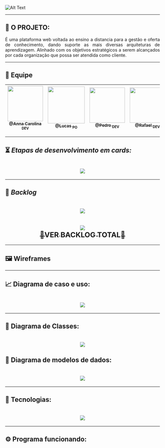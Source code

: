  ![Alt Text](https://github.com/developersapi/LMSApp/blob/sprint1/core/static/images/artefatos/nEduc.gif)

--------------------------------------------------------------------------------------------------------------------
## :microscope: O PROJETO: 

<p align="justify"> É uma plataforma web voltada ao ensino a distancia para a gestão e oferta de conhecimento, dando suporte as mais diversas arquiteturas de aprendizagem. Alinhado com os objetivos estratégicos a serem alcançados por cada organização que possa ser atendida como cliente.</p>


--------------------------------------------------------------------------------------------------------------------
## 	:handshake: Equipe

[<img src="https://github.com/developersapi/LMSApp/blob/main/anna.jpeg" width=115 > <br> <sub> @Anna Carolina <sub> DEV </sub>](https://github.com/AnnaCMendes)| [<img src="https://github.com/developersapi/LMSApp/blob/main/lucas.jpg" width=120 > <br> <sub> @Lucas <sub> PO </sub>](https://github.com/lucassilva676) | [<img src="https://github.com/developersapi/LMSApp/blob/main/pedrofs.jpg" width=115 > <br> <sub> @Pedro <sub> DEV </sub>](https://github.com/PedroSilva201) | [<img src="https://github.com/developersapi/LMSApp/blob/main/rafael.jpg" width=115 > <br> <sub> @Rafael <sub> DEV </sub>](https://github.com/rafaeldossper)| [<img src="https://github.com/developersapi/LMSApp/blob/main/ricardofoto.jpg" width=115 > <br> <sub> @Ricardo <sub> SM </sub>](https://github.com/RicardoSousaPaiva) 
 | :---: |:---:|:---:|:---:|:---:|

--------------------------------------------------------------------------------------------------------------------

## :hourglass_flowing_sand: **_Etapas de desenvolvimento em cards:_**

## <h1 align="center"> ![](https://github.com/developersapi/LMSApp/blob/sprint1/core/static/images/artefatos/sprint%20card%201%20escuro.png) </h1> 

--------------------------------------------------------------------------------------------------------------------

## :bookmark: **_Backlog_**

## <h1 align="center"> ![](https://github.com/developersapi/LMSApp/blob/sprint1/core/static/images/artefatos/STORY.png) </h1>
## <h1 align="center"> [<img src="https://github.com/developersapi/LMSApp/blob/main/backlogimg.png"> <br> <sub>🔎VER BACKLOG TOTAL📅</sub>](https://drive.google.com/file/d/1jnB04Cl06XppKSc_bKxE36pSUcaZdv74/view?usp=sharing) </h1>

--------------------------------------------------------------------------------------------------------------------

## :framed_picture: Wireframes

--------------------------------------------------------------------------------------------------------------------

## :chart_with_upwards_trend: Diagrama de caso e uso:

### <h1 align="center"> ![](https://github.com/developersapi/LMSApp/blob/sprint1/core/static/images/artefatos/use%20case%20diagram.png) </h1>

--------------------------------------------------------------------------------------------------------------------

## :tea: Diagrama de Classes:

### <h1 align="center"> ![](https://github.com/developersapi/LMSApp/blob/sprint1/core/static/images/artefatos/Class%20Diagram%20nEDUC.jpeg) </h1>

## :tea: Diagrama de modelos de dados:

 ### <h1 align="center"> ![](https://github.com/developersapi/LMSApp/blob/sprint1/core/static/images/artefatos/Diagrama%20Entidade%20Relacionamento.jpg) </h1> 
 
--------------------------------------------------------------------------------------------------------------------

## :rocket: Tecnologias:

### <h1 align="center"> ![](https://github.com/developersapi/LMSApp/blob/sprint1/core/static/images/tecnologia.png) </h1> 

--------------------------------------------------------------------------------------------------------------------

## :gear: Programa funcionando:
